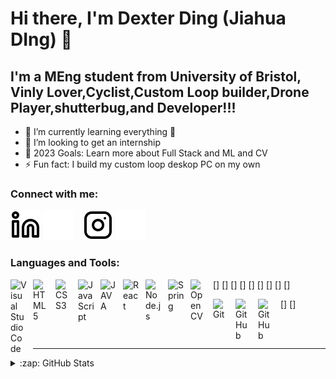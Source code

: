 # Hi there, I'm Dexter Ding (Jiahua DIng) 👋 


## I'm a MEng student from University of Bristol, Vinly Lover,Cyclist,Custom Loop builder,Drone Player,shutterbug,and Developer!!!


- 🌱 I’m currently learning everything 🤣
- 👯 I’m looking to get an internship 
- 🥅 2023 Goals: Learn more about Full Stack and ML and CV 
- ⚡ Fun fact: I build my custom loop deskop PC on my own

### Connect with me:

[![website](./img/linkedin-light.svg)](https://www.linkedin.com/in/jiahua-ding-7933b1198/#gh-light-mode-only)
[![website](./img/linkedin-dark.svg)](https://www.linkedin.com/in/jiahua-ding-7933b1198/-dark-mode-only)
&nbsp;&nbsp;
[![website](./img/instagram-light.svg)](https://www.instagram.com/dexter.mayhew.jd/#gh-light-mode-only)
[![website](./img/instagram-dark.svg)](https://www.instagram.com/dexter.mayhew.jd/#gh-dark-mode-only)

### Languages and Tools:

[<img align="left" alt="Visual Studio Code" width="26px" src="https://cdn.jsdelivr.net/gh/devicons/devicon/icons/vscode/vscode-original.svg" style="padding-right:10px;" />]
[<img align="left" alt="HTML5" width="26px" src="https://cdn.jsdelivr.net/gh/devicons/devicon/icons/html5/html5-original.svg" style="padding-right:10px;" />]
[<img align="left" alt="CSS3" width="26px" src="https://cdn.jsdelivr.net/gh/devicons/devicon/icons/css3/css3-original.svg" style="padding-right:10px;" />]
[<img align="left" alt="JavaScript" width="26px" src="https://cdn.jsdelivr.net/gh/devicons/devicon/icons/javascript/javascript-original.svg" style="padding-right:10px;" />]
[<img align="left" alt="JAVA" width="26px" src="https://cdn.jsdelivr.net/gh/devicons/devicon/icons/java/java-original-wordmark.svg" style="padding-right:10px;" />]
[<img align="left" alt="React" width="26px" src="https://cdn.jsdelivr.net/gh/devicons/devicon/icons/react/react-original.svg" style="padding-right:10px;" />]
[<img align="left" alt="Node.js" width="26px" src="https://cdn.jsdelivr.net/gh/devicons/devicon/icons/nodejs/nodejs-original.svg" style="padding-right:10px;" />]
[<img align="left" alt="Spring" width="26px" src="https://cdn.jsdelivr.net/gh/devicons/devicon/icons/spring/spring-original-wordmark.svg" style="padding-right:10px;" />]
[<img align="left" alt="OpenCV" width="26px" src="https://cdn.jsdelivr.net/gh/devicons/devicon/icons/opencv/opencv-original-wordmark.svg" style="padding-right:10px;" />]
<!-- [<img align="left" alt="MongoDB" width="26px" src="https://cdn.jsdelivr.net/gh/devicons/devicon/icons/mongodb/mongodb-original.svg" style="padding-right:10px;" />][webdevplaylist]
[<img align="left" alt="MySQL" width="26px" src="https://cdn.jsdelivr.net/gh/devicons/devicon/icons/mysql/mysql-original.svg" style="padding-right:10px;" />][webdevplaylist] -->
[<img align="left" alt="Git" width="26px" src="https://cdn.jsdelivr.net/gh/devicons/devicon/icons/git/git-original.svg" style="padding-right:10px;" />]
[<img align="left" alt="GitHub" width="26px" src="https://user-images.githubusercontent.com/3369400/139447912-e0f43f33-6d9f-45f8-be46-2df5bbc91289.png" style="padding-right:10px;" />](https://www.youtube.com/playlist?list=PLkwxH9e_vrAJ0WbEsFA9W3I1W-g_BTsbt#gh-dark-mode-only)
[<img align="left" alt="GitHub" width="26px" src="https://user-images.githubusercontent.com/3369400/139448065-39a229ba-4b06-434b-bc67-616e2ed80c8f.png" style="padding-right:10px;" />]

<br />
<br />

---


<details>
  <summary>:zap: GitHub Stats</summary>

  <img align="left" alt="codeSTACKr's GitHub Stats" src="https://github-readme-stats.vercel.app/api?username=dextermayhewjd&show_icons=true&hide_border=false&title_color=ff652f&icon_color=FFE400&bg_color=09131B&text_color=ffffff&border_color=0c1a25" />

</details>

[instagram]: https://www.instagram.com/dexter.mayhew.jd
[linkedin]: https://www.linkedin.com/in/jiahua-ding-7933b1198/

